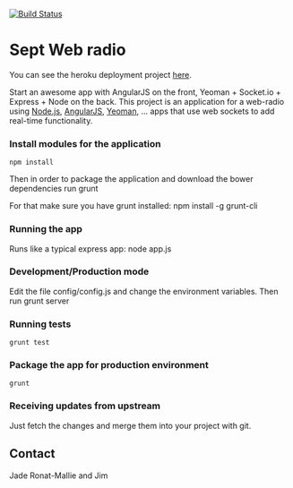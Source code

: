 [![Build Status](https://travis-ci.org/alfirin/sept-web-radio.png)](https://travis-ci.org/alfirin/sept-web-radio)

# Sept Web radio

You can see the heroku deployment project [here](http://sept-web-radio.herokuapp.com/).

Start an awesome app with AngularJS on the front, Yeoman + Socket.io + Express + Node on the back. This
project is an application for a web-radio using [Node.js](http://nodejs.org/‎),
[AngularJS](http://angularjs.org/), [Yeoman](http://yeoman.io/), ... apps that use
web sockets to add real-time functionality.

### Install modules for the application
    npm install

Then in order to package the application and download the bower dependencies run
    grunt

For that make sure you have grunt installed:
    npm install -g grunt-cli

### Running the app

Runs like a typical express app:
    node app.js

### Development/Production mode

Edit the file config/config.js and change the environment variables. Then run
    grunt server

### Running tests
    grunt test

### Package the app for production environment
    grunt

### Receiving updates from upstream

Just fetch the changes and merge them into your project with git.

## Contact

Jade Ronat-Mallie and Jim
